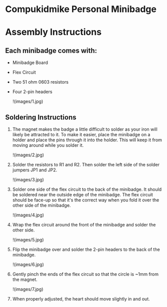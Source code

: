 # Compukidmike Personal Minibadge
# Assembly Instructions


## Each minibadge comes with:

  * Minibadge Board

  * Flex Circuit

  * Two 51 ohm 0603 resistors
  
  * Four 2-pin headers
  
    !(images/1.jpg)


## Soldering Instructions

1. The magnet makes the badge a little difficult to solder as your iron will likely be attracted to it. To make it easier, place the minibadge on a holder and place the pins through it into the holder. This will keep it from moving around while you solder it.

    !(images/2.jpg)

2. Solder the resistors to R1 and R2. Then solder the left side of the solder jumpers JP1 and JP2.

    !(images/3.jpg)

3. Solder one side of the flex circuit to the back of the minibadge. It should be soldered near the outside edge of the minibadge. The flex circuit should be face-up so that it's the correct way when you fold it over the other side of the minibadge.

    !(images/4.jpg)

4. Wrap the flex circuit around the front of the minibadge and solder the other side.

    !(images/5.jpg)

5. Flip the minibadge over and solder the 2-pin headers to the back of the minibadge.

    !(images/6.jpg)

6. Gently pinch the ends of the flex circuit so that the circle is ~1mm from the magnet.

    !(images/7.jpg)

7. When properly adjusted, the heart should move slightly in and out.

